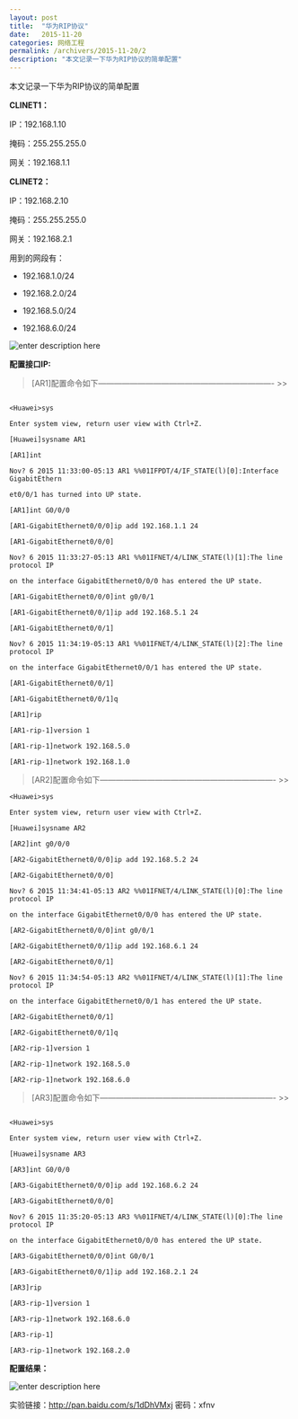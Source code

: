 ```yaml
---
layout: post
title:  "华为RIP协议"
date:   2015-11-20
categories: 网络工程
permalink: /archivers/2015-11-20/2
description: "本文记录一下华为RIP协议的简单配置"
---
```


本文记录一下华为RIP协议的简单配置
<!--more-->


**CLINET1：**

IP：192.168.1.10

掩码：255.255.255.0

网关：192.168.1.1

**CLINET2：**

IP：192.168.2.10

掩码：255.255.255.0

网关：192.168.2.1

用到的网段有：

* 192.168.1.0/24

* 192.168.2.0/24

* 192.168.5.0/24

* 192.168.6.0/24

![enter description here][1]


  
**配置接口IP:**

> [AR1]配置命令如下——————————————————————- >>

```

<Huawei>sys

Enter system view, return user view with Ctrl+Z.

[Huawei]sysname AR1

[AR1]int

Nov? 6 2015 11:33:00-05:13 AR1 %%01IFPDT/4/IF_STATE(l)[0]:Interface GigabitEthern

et0/0/1 has turned into UP state.

[AR1]int G0/0/0

[AR1-GigabitEthernet0/0/0]ip add 192.168.1.1 24

[AR1-GigabitEthernet0/0/0]

Nov? 6 2015 11:33:27-05:13 AR1 %%01IFNET/4/LINK_STATE(l)[1]:The line protocol IP

on the interface GigabitEthernet0/0/0 has entered the UP state.

[AR1-GigabitEthernet0/0/0]int g0/0/1

[AR1-GigabitEthernet0/0/1]ip add 192.168.5.1 24

[AR1-GigabitEthernet0/0/1]

Nov? 6 2015 11:34:19-05:13 AR1 %%01IFNET/4/LINK_STATE(l)[2]:The line protocol IP

on the interface GigabitEthernet0/0/1 has entered the UP state.

[AR1-GigabitEthernet0/0/1]

[AR1-GigabitEthernet0/0/1]q

[AR1]rip

[AR1-rip-1]version 1

[AR1-rip-1]network 192.168.5.0

[AR1-rip-1]network 192.168.1.0
```

> [AR2]配置命令如下——————————————————————- >>

```
<Huawei>sys

Enter system view, return user view with Ctrl+Z.

[Huawei]sysname AR2

[AR2]int g0/0/0

[AR2-GigabitEthernet0/0/0]ip add 192.168.5.2 24

[AR2-GigabitEthernet0/0/0]

Nov? 6 2015 11:34:41-05:13 AR2 %%01IFNET/4/LINK_STATE(l)[0]:The line protocol IP

on the interface GigabitEthernet0/0/0 has entered the UP state.

[AR2-GigabitEthernet0/0/0]int g0/0/1

[AR2-GigabitEthernet0/0/1]ip add 192.168.6.1 24

[AR2-GigabitEthernet0/0/1]

Nov? 6 2015 11:34:54-05:13 AR2 %%01IFNET/4/LINK_STATE(l)[1]:The line protocol IP

on the interface GigabitEthernet0/0/1 has entered the UP state.

[AR2-GigabitEthernet0/0/1]

[AR2-GigabitEthernet0/0/1]q

[AR2-rip-1]version 1

[AR2-rip-1]network 192.168.5.0

[AR2-rip-1]network 192.168.6.0
```

> [AR3]配置命令如下——————————————————————- >>

```

<Huawei>sys

Enter system view, return user view with Ctrl+Z.

[Huawei]sysname AR3

[AR3]int G0/0/0

[AR3-GigabitEthernet0/0/0]ip add 192.168.6.2 24

[AR3-GigabitEthernet0/0/0]

Nov? 6 2015 11:35:20-05:13 AR3 %%01IFNET/4/LINK_STATE(l)[0]:The line protocol IP

on the interface GigabitEthernet0/0/0 has entered the UP state.

[AR3-GigabitEthernet0/0/0]int G0/0/1

[AR3-GigabitEthernet0/0/1]ip add 192.168.2.1 24

[AR3]rip

[AR3-rip-1]version 1

[AR3-rip-1]network 192.168.6.0

[AR3-rip-1]

[AR3-rip-1]network 192.168.2.0
```

**配置结果：**

![enter description here][2]


实验链接：http://pan.baidu.com/s/1dDhVMxj 密码：xfnv

  [1]: http://rvn0xsy.oss-cn-shanghai.aliyuncs.com/2018-3-16/0x06.png "0x06"
  [2]: http://rvn0xsy.oss-cn-shanghai.aliyuncs.com/2018-3-16/0x07.png "0x07"